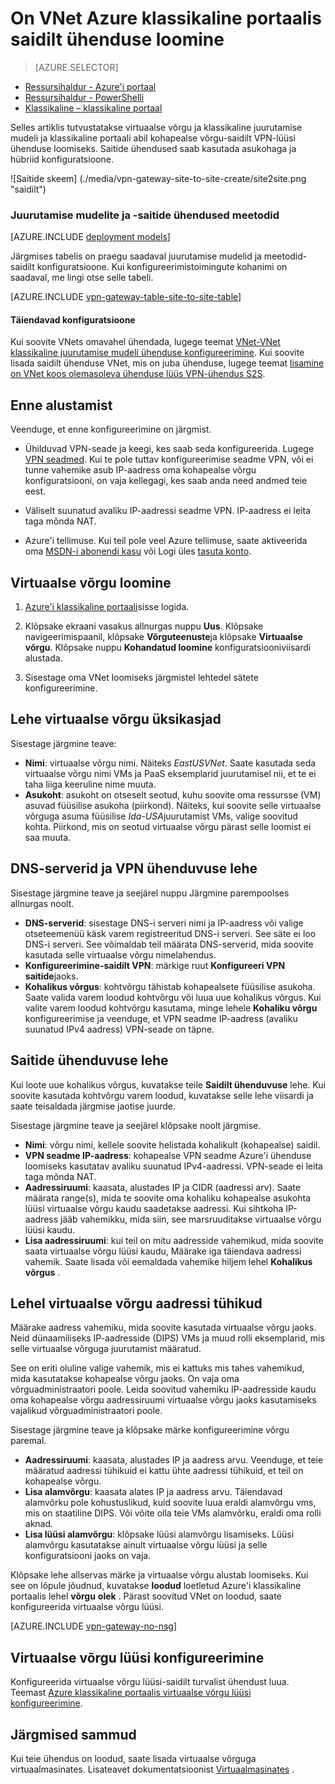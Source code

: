 <properties
   pageTitle="Luua virtuaalse võrgu-saidilt VPN-lüüsi ühendusega Azure klassikaline portaalis | Microsoft Azure'i"
   description="On VNet asutusesiseses lüüsi S2S VPN-ühenduse loomiseks ja hübriidi konfiguratsiooni klassikaline juurutamise mudeli abil."
   services="vpn-gateway"
   documentationCenter=""
   authors="cherylmc"
   manager="carmonm"
   editor=""
   tags="azure-service-management"/>

<tags
   ms.service="vpn-gateway"
   ms.devlang="na"
   ms.topic="hero-article"
   ms.tgt_pltfrm="na"
   ms.workload="infrastructure-services"
   ms.date="10/14/2016"
   ms.author="cherylmc"/>

# <a name="create-a-vnet-with-a-site-to-site-connection-using-the-azure-classic-portal"></a>On VNet Azure klassikaline portaalis saidilt ühenduse loomine

> [AZURE.SELECTOR]
- [Ressursihaldur - Azure'i portaal](vpn-gateway-howto-site-to-site-resource-manager-portal.md)
- [Ressursihaldur - PowerShelli](vpn-gateway-create-site-to-site-rm-powershell.md)
- [Klassikaline – klassikaline portaal](vpn-gateway-site-to-site-create.md)

Selles artiklis tutvustatakse virtuaalse võrgu ja klassikaline juurutamise mudeli ja klassikaline portaali abil kohapealse võrgu-saidilt VPN-lüüsi ühenduse loomiseks. Saitide ühendused saab kasutada asukohaga ja hübriid konfiguratsioone.

![Saitide skeem] (./media/vpn-gateway-site-to-site-create/site2site.png "saidilt")


### <a name="deployment-models-and-methods-for-site-to-site-connections"></a>Juurutamise mudelite ja -saitide ühendused meetodid

[AZURE.INCLUDE [deployment models](../../includes/vpn-gateway-deployment-models-include.md)] 

Järgmises tabelis on praegu saadaval juurutamise mudelid ja meetodid-saidilt konfiguratsioone. Kui konfigureerimistoimingute kohanimi on saadaval, me lingi otse selle tabeli.

[AZURE.INCLUDE [vpn-gateway-table-site-to-site-table](../../includes/vpn-gateway-table-site-to-site-include.md)]

#### <a name="additional-configurations"></a>Täiendavad konfiguratsioone 

Kui soovite VNets omavahel ühendada, lugege teemat [VNet-VNet klassikaline juurutamise mudeli ühenduse konfigureerimine](virtual-networks-configure-vnet-to-vnet-connection.md). Kui soovite lisada saidilt ühenduse VNet, mis on juba ühenduse, lugege teemat [lisamine on VNet koos olemasoleva ühenduse lüüs VPN-ühendus S2S](vpn-gateway-multi-site.md).
 
## <a name="before-you-begin"></a>Enne alustamist

Veenduge, et enne konfigureerimine on järgmist.

- Ühilduvad VPN-seade ja keegi, kes saab seda konfigureerida. Lugege [VPN seadmed](vpn-gateway-about-vpn-devices.md). Kui te pole tuttav konfigureerimise seadme VPN, või ei tunne vahemike asub IP-aadress oma kohapealse võrgu konfiguratsiooni, on vaja kellegagi, kes saab anda need andmed teie eest.

- Väliselt suunatud avaliku IP-aadressi seadme VPN. IP-aadress ei leita taga mõnda NAT.

- Azure'i tellimuse. Kui teil pole veel Azure tellimuse, saate aktiveerida oma [MSDN-i abonendi kasu](https://azure.microsoft.com/pricing/member-offers/msdn-benefits-details/) või Logi üles [tasuta konto](https://azure.microsoft.com/pricing/free-trial/).


## <a name="CreateVNet"></a>Virtuaalse võrgu loomine

1. [Azure'i klassikaline portaali](https://manage.windowsazure.com/)sisse logida.

2. Klõpsake ekraani vasakus allnurgas nuppu **Uus**. Klõpsake navigeerimispaanil, klõpsake **Võrguteenuste**ja klõpsake **Virtuaalse võrgu**. Klõpsake nuppu **Kohandatud loomine** konfiguratsiooniviisardi alustada.

3. Sisestage oma VNet loomiseks järgmistel lehtedel sätete konfigureerimine.

## <a name="Details"></a>Lehe virtuaalse võrgu üksikasjad

Sisestage järgmine teave:

- **Nimi**: virtuaalse võrgu nimi. Näiteks *EastUSVNet*. Saate kasutada seda virtuaalse võrgu nimi VMs ja PaaS eksemplarid juurutamisel nii, et te ei taha liiga keeruline nime muuta.
- **Asukoht**: asukoht on otseselt seotud, kuhu soovite oma ressursse (VM) asuvad füüsilise asukoha (piirkond). Näiteks, kui soovite selle virtuaalse võrguga asuma füüsilise *Ida-USA*juurutamist VMs, valige soovitud kohta. Piirkond, mis on seotud virtuaalse võrgu pärast selle loomist ei saa muuta.

## <a name="DNS"></a>DNS-serverid ja VPN ühenduvuse lehe

Sisestage järgmine teave ja seejärel nuppu Järgmine parempoolses allnurgas noolt.

- **DNS-serverid**: sisestage DNS-i serveri nimi ja IP-aadress või valige otseteemenüü käsk varem registreeritud DNS-i serveri. See säte ei loo DNS-i serveri. See võimaldab teil määrata DNS-serverid, mida soovite kasutada selle virtuaalse võrgu nimelahendus.
- **Konfigureerimine-saidilt VPN**: märkige ruut **Konfigureeri VPN saitide**jaoks.
- **Kohalikus võrgus**: kohtvõrgu tähistab kohapealsete füüsilise asukoha. Saate valida varem loodud kohtvõrgu või luua uue kohalikus võrgus. Kui valite varem loodud kohtvõrgu kasutama, minge lehele **Kohaliku võrgu** konfigureerimise ja veenduge, et VPN seadme IP-aadress (avaliku suunatud IPv4 aadress) VPN-seade on täpne.

## <a name="Connectivity"></a>Saitide ühenduvuse lehe

Kui loote uue kohalikus võrgus, kuvatakse teile **Saidilt ühenduvuse** lehe. Kui soovite kasutada kohtvõrgu varem loodud, kuvatakse selle lehe viisardi ja saate teisaldada järgmise jaotise juurde.

Sisestage järgmine teave ja seejärel klõpsake noolt järgmise.

-   **Nimi**: võrgu nimi, kellele soovite helistada kohalikult (kohapealse) saidil.
-   **VPN seadme IP-aadress**: kohapealse VPN seadme Azure'i ühenduse loomiseks kasutatav avaliku suunatud IPv4-aadressi. VPN-seade ei leita taga mõnda NAT.
-   **Aadressiruumi**: kaasata, alustades IP ja CIDR (aadressi arv). Saate määrata range(s), mida te soovite oma kohaliku kohapealse asukohta lüüsi virtuaalse võrgu kaudu saadetakse aadressi. Kui sihtkoha IP-aadress jääb vahemikku, mida siin, see marsruuditakse virtuaalse võrgu lüüsi kaudu.
-   **Lisa aadressiruumi**: kui teil on mitu aadresside vahemikud, mida soovite saata virtuaalse võrgu lüüsi kaudu, Määrake iga täiendava aadressi vahemik. Saate lisada või eemaldada vahemike hiljem lehel **Kohalikus võrgus** .

## <a name="Address"></a>Lehel virtuaalse võrgu aadressi tühikud

Määrake aadress vahemiku, mida soovite kasutada virtuaalse võrgu jaoks. Neid dünaamiliseks IP-aadresside (DIPS) VMs ja muud rolli eksemplarid, mis selle virtuaalse võrguga juurutamist määratud.

See on eriti oluline valige vahemik, mis ei kattuks mis tahes vahemikud, mida kasutatakse kohapealse võrgu jaoks. On vaja oma võrguadministraatori poole. Leida soovitud vahemiku IP-aadresside kaudu oma kohapealse võrgu aadressiruumi virtuaalse võrgu jaoks kasutamiseks vajalikud võrguadministraatori poole.

Sisestage järgmine teave ja klõpsake märke konfigureerimine võrgu paremal.

- **Aadressiruumi**: kaasata, alustades IP ja aadress arvu. Veenduge, et teie määratud aadressi tühikuid ei kattu ühte aadressi tühikuid, et teil on kohapealse võrgu.
- **Lisa alamvõrgu**: kaasata alates IP ja aadress arvu. Täiendavad alamvõrku pole kohustuslikud, kuid soovite luua eraldi alamvõrgu vms, mis on staatiline DIPS. Või võite olla teie VMs alamvõrku, eraldi oma rolli aknad.
- **Lisa lüüsi alamvõrgu**: klõpsake lüüsi alamvõrgu lisamiseks. Lüüsi alamvõrgu kasutatakse ainult virtuaalse võrgu lüüsi ja selle konfiguratsiooni jaoks on vaja.

Klõpsake lehe allservas märke ja virtuaalse võrgu alustab loomiseks. Kui see on lõpule jõudnud, kuvatakse **loodud** loetletud Azure'i klassikaline portaalis lehel **võrgu** **olek** . Pärast soovitud VNet on loodud, saate konfigureerida virtuaalse võrgu lüüsi.

[AZURE.INCLUDE [vpn-gateway-no-nsg](../../includes/vpn-gateway-no-nsg-include.md)] 

## <a name="VNetGateway"></a>Virtuaalse võrgu lüüsi konfigureerimine

Konfigureerida virtuaalse võrgu lüüsi-saidilt turvalist ühendust luua. Teemast [Azure klassikaline portaalis virtuaalse võrgu lüüsi konfigureerimine](vpn-gateway-configure-vpn-gateway-mp.md).

## <a name="next-steps"></a>Järgmised sammud

Kui teie ühendus on loodud, saate lisada virtuaalse võrguga virtuaalmasinates. Lisateavet dokumentatsioonist [Virtuaalmasinates](https://azure.microsoft.com/documentation/services/virtual-machines/) .
